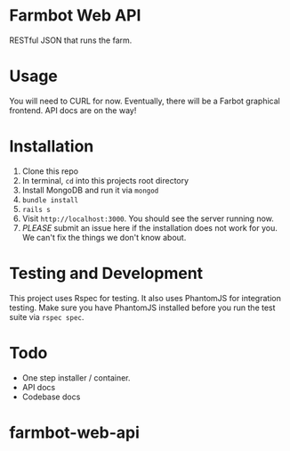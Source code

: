 Farmbot Web API
===
RESTful JSON that runs the farm.

Usage
===
You will need to CURL for now. Eventually, there will be a Farbot graphical frontend. API docs are on the way!

Installation
===
 1. Clone this repo
 2. In terminal, `cd` into this projects root directory
 3. Install MongoDB and run it via `mongod`
 3. `bundle install`
 4. `rails s`
 5. Visit `http://localhost:3000`. You should see the server running now.
 6. *PLEASE* submit an issue here if the installation does not work for you. We can't fix the things we don't know about.

Testing and Development
===
This project uses Rspec for testing. It also uses PhantomJS for integration testing. Make sure you have PhantomJS installed before you run the test suite via `rspec spec`.

Todo
===
 * One step installer / container.
 * API docs
 * Codebase docs

farmbot-web-api
===============